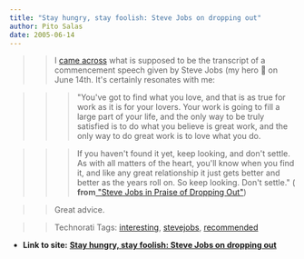 ```yaml
---
title: "Stay hungry, stay foolish: Steve Jobs on dropping out"
author: Pito Salas
date: 2005-06-14
---
```



>>

>> I [came across](<http://slashdot.org/comments.pl?sid=152625&cid=12810404>)
what is supposed to be the transcript of a commencement speech given by Steve
Jobs (my hero 🙂 on June 14th. It's certainly resonates with me:

>>

>>> "You've got to find what you love, and that is as true for work as it is
for your lovers. Your work is going to fill a large part of your life, and the
only way to be truly satisfied is to do what you believe is great work, and
the only way to do great work is to love what you do.

>>>

>>> If you haven't found it yet, keep looking, and don't settle. As with all
matters of the heart, you'll know when you find it, and like any great
relationship it just gets better and better as the years roll on. So keep
looking. Don't settle." ( **from**[ "Steve Jobs in Praise of Dropping
Out"](<http://slashdot.org/comments.pl?sid=152625&cid=12810404>))

>>

>> Great advice.

>>

>> Technorati Tags: [interesting](<http://technorati.com/tag/interesting>),
[stevejobs](<http://technorati.com/tag/stevejobs>),
[recommended](<http://technorati.com/tag/recommended>)


* **Link to site:** **[Stay hungry, stay foolish: Steve Jobs on dropping out](None)**
